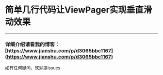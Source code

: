 # 简单几行代码让ViewPager实现垂直滑动效果

----

### 详细介绍请看我的博客：[https://www.jianshu.com/p/d3065bbc1167](https://www.jianshu.com/p/d3065bbc1167)


如有任何疑问，欢迎提issues